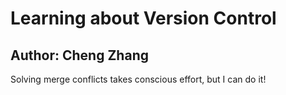 # Learning about Version Control
## Author: Cheng Zhang

Solving merge conflicts takes conscious effort, but I can do it!
